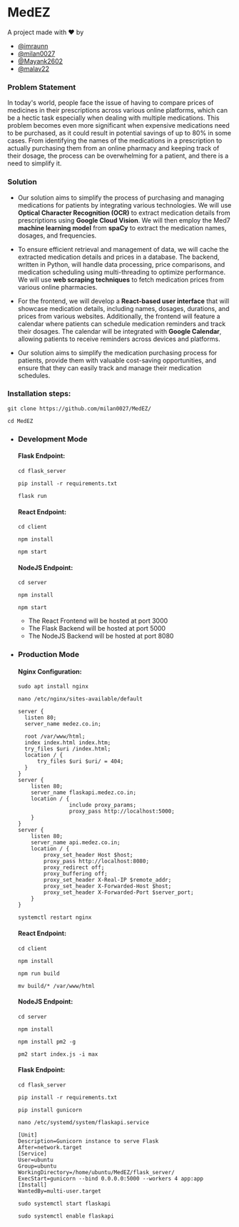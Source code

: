 # MedEZ
A project made with ❤️ by
- [@imraunn](https://github.com/imraunn)
- [@milan0027](https://github.com/milan0027)
- [@Mayank2602](https://github.com/Mayank2602)
- [@malav22](https://github.com/malav22)

### Problem Statement
In today's world, people face the issue of having to compare prices of medicines in their prescriptions across various online platforms, which can be a hectic task especially when dealing with multiple medications. This problem becomes even more significant when expensive medications need to be purchased, as it could result in potential savings of up to 80% in some cases. From identifying the names of the medications in a prescription to actually purchasing them from an online pharmacy and keeping track of their dosage, the process can be overwhelming for a patient, and there is a need to simplify it.

### Solution
- Our solution aims to simplify the process of purchasing and managing medications for patients by integrating various technologies. We will use **Optical Character Recognition (OCR)** to extract medication details from prescriptions using **Google Cloud Vision**. We will then employ the Med7 **machine learning model** from **spaCy** to extract the medication names, dosages, and frequencies.

- To ensure efficient retrieval and management of data, we will cache the extracted medication details and prices in a database. The backend, written in Python, will handle data processing, price comparisons, and medication scheduling using multi-threading to optimize performance. We will use **web scraping techniques** to fetch medication prices from various online pharmacies.

- For the frontend, we will develop a **React-based user interface** that will showcase medication details, including names, dosages, durations, and prices from various websites. Additionally, the frontend will feature a calendar where patients can schedule medication reminders and track their dosages. The calendar will be integrated with **Google Calendar**, allowing patients to receive reminders across devices and platforms.

- Our solution aims to simplify the medication purchasing process for patients, provide them with valuable cost-saving opportunities, and ensure that they can easily track and manage their medication schedules.

### Installation steps:
``` 
git clone https://github.com/milan0027/MedEZ/
```
```
cd MedEZ
```
- ### Development Mode
  #### Flask Endpoint:
  ```
  cd flask_server
  ```
  ```
  pip install -r requirements.txt
  ```
  ```
  flask run
  ```

  #### React Endpoint:
  ```
  cd client
  ```
  ```
  npm install
  ```
  ```
  npm start
  ```

  #### NodeJS Endpoint:
  ```
  cd server
  ```
  ```
  npm install
  ```
  ```
  npm start
  ```
  - The React Frontend will be hosted at port 3000 
  - The Flask Backend will be hosted at port 5000
  - The NodeJS Backend will be hosted at port 8080
- ### Production Mode
  #### Nginx Configuration:
  ```
  sudo apt install nginx
  ```
  ```
  nano /etc/nginx/sites-available/default
  ```

  ```
  server {
    listen 80;
    server_name medez.co.in;

    root /var/www/html;
    index index.html index.htm;
    try_files $uri /index.html;
    location / {
        try_files $uri $uri/ = 404;
    }
  }
  server {
      listen 80;
      server_name flaskapi.medez.co.in;
      location / {
                  include proxy_params;
                  proxy_pass http://localhost:5000;
      }
  }
  server {
      listen 80;
      server_name api.medez.co.in;
      location / {
          proxy_set_header Host $host;
          proxy_pass http://localhost:8080;
          proxy_redirect off;
          proxy_buffering off;
          proxy_set_header X-Real-IP $remote_addr;
          proxy_set_header X-Forwarded-Host $host;
          proxy_set_header X-Forwarded-Port $server_port;
      }
  }
  ```
  ```
  systemctl restart nginx
  ```
  #### React Endpoint:
  ```
  cd client
  ```
  ```
  npm install
  ```
  ```
  npm run build
  ```
  ```
  mv build/* /var/www/html
  ```
  #### NodeJS Endpoint:
  ```
  cd server
  ```
  ```
  npm install
  ```
  ```
  npm install pm2 -g
  ```
  ```
  pm2 start index.js -i max
  ```
  #### Flask Endpoint:
  ```
  cd flask_server
  ```
  ```
  pip install -r requirements.txt
  ```
  ```
  pip install gunicorn
  ```
  ```
  nano /etc/systemd/system/flaskapi.service
  ```
  ```
  [Unit]
  Description=Gunicorn instance to serve Flask
  After=network.target
  [Service]
  User=ubuntu
  Group=ubuntu
  WorkingDirectory=/home/ubuntu/MedEZ/flask_server/
  ExecStart=gunicorn --bind 0.0.0.0:5000 --workers 4 app:app
  [Install]
  WantedBy=multi-user.target
  ```
  ```
  sudo systemctl start flaskapi
  ```
  ```
  sudo systemctl enable flaskapi
  ```

